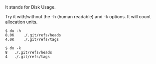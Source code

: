 It stands for Disk Usage. 

Try it with/without the -h (human readable) and -k options. It will count allocation units.

```
$ du -h
8.0K	./.git/refs/heads
4.0K	./.git/refs/tags

$ du -k
8	./.git/refs/heads
4	./.git/refs/tags
```
